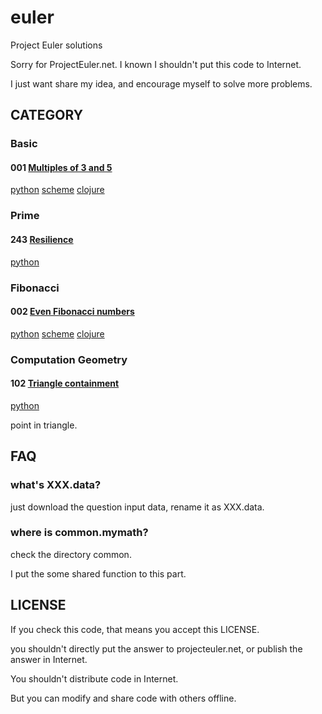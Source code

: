 euler
=====

Project Euler solutions

Sorry for ProjectEuler.net. I known I shouldn't put this code to Internet.

I just want share my idea, and encourage myself to solve more problems.

## CATEGORY
### Basic
#### 001 [Multiples of 3 and 5](https://projecteuler.net/problem=1)
[python](https://github.com/liuyang1/euler/blob/master/001.py)
[scheme](https://github.com/liuyang1/euler/blob/master/001.scm)
[clojure](https://github.com/liuyang1/euler/blob/master/001.clj)

### Prime
#### 243 [Resilience](https://projecteuler.net/problem=243)
[python](https://github.com/liuyang1/euler/blob/master/243.py)

### Fibonacci
#### 002 [Even Fibonacci numbers](https://projecteuler.net/problem=2)
[python](https://github.com/liuyang2/euler/blob/master/002.py)
[scheme](https://github.com/liuyang2/euler/blob/master/002.scm)
[clojure](https://github.com/liuyang2/euler/blob/master/002.clj)
### Computation Geometry

#### 102 [Triangle containment](https://projecteuler.net/problem=102)
[python](https://github.com/liuyang1/euler/blob/master/102.py)

point in triangle.

## FAQ
### what's XXX.data?

just download the question input data, rename it as XXX.data.

### where is common.mymath?

check the directory common.

I put the some shared function to this part.

## LICENSE

If you check this code, that means you accept this LICENSE.

you shouldn't directly put the answer to projecteuler.net, or publish 
the answer in Internet.

You shouldn't distribute code in Internet.

But you can modify and share code with others offline.


